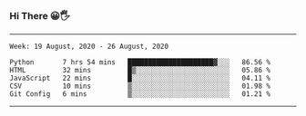 ### Hi There 😀🖐
---
<!--START_SECTION:waka-->
```text
Week: 19 August, 2020 - 26 August, 2020

Python       7 hrs 54 mins   █████████████████████▓░░░   86.56 % 
HTML         32 mins         █▒░░░░░░░░░░░░░░░░░░░░░░░   05.86 % 
JavaScript   22 mins         █░░░░░░░░░░░░░░░░░░░░░░░░   04.11 % 
CSV          10 mins         ▒░░░░░░░░░░░░░░░░░░░░░░░░   01.98 % 
Git Config   6 mins          ▒░░░░░░░░░░░░░░░░░░░░░░░░   01.21 % 
```
<!--END_SECTION:waka-->

---

